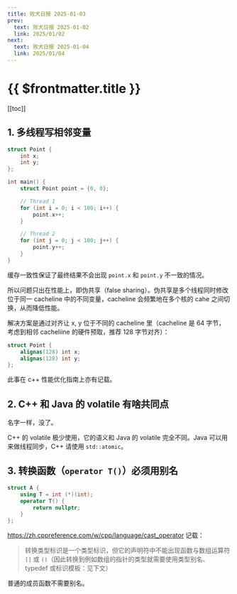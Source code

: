 ```yaml
---
title: 败犬日报 2025-01-03
prev:
  text: 败犬日报 2025-01-02
  link: 2025/01/02
next:
  text: 败犬日报 2025-01-04
  link: 2025/01/04
---
```


# {{ $frontmatter.title }}

[[toc]]

## 1. 多线程写相邻变量

```cpp
struct Point {
    int x;
    int y;
};

int main() {
    struct Point point = {0, 0};

    // Thread 1
    for (int i = 0; i < 100; i++) {
        point.x++;
    }

    // Thread 2
    for (int j = 0; j < 100; j++) {
        point.y++;
    }
}
```

缓存一致性保证了最终结果不会出现 `point.x` 和 `point.y` 不一致的情况。

所以问题只出在性能上，即伪共享（false sharing）。伪共享是多个线程同时修改位于同一 cacheline 中的不同变量，cacheline 会频繁地在多个核的 cahe 之间切换，从而降低性能。

解决方案是通过对齐让 x, y 位于不同的 cacheline 里（cacheline 是 64 字节，考虑到相邻 cacheliine 的硬件预取，推荐 128 字节对齐）：

```cpp
struct Point {
    alignas(128) int x;
    alignas(128) int y;
};
```

此事在 c++ 性能优化指南上亦有记载。

## 2. C++ 和 Java 的 volatile 有啥共同点

名字一样，没了。

C++ 的 volatile 极少使用，它的语义和 Java 的 volatile 完全不同。Java 可以用来做线程同步，C++ 请使用 `std::atomic`。

## 3. 转换函数（`operator T()`）必须用别名

```cpp
struct A {
    using T = int (*)(int);
    operator T() {
        return nullptr;
    }
};
```

<https://zh.cppreference.com/w/cpp/language/cast_operator> 记载：

> 转换类型标识是一个类型标识，但它的声明符中不能出现函数与数组运算符 `[]` 或 `()`（因此转换到例如数组的指针的类型就需要使用类型别名、typedef 或标识模板：见下文）

普通的成员函数不需要别名。
